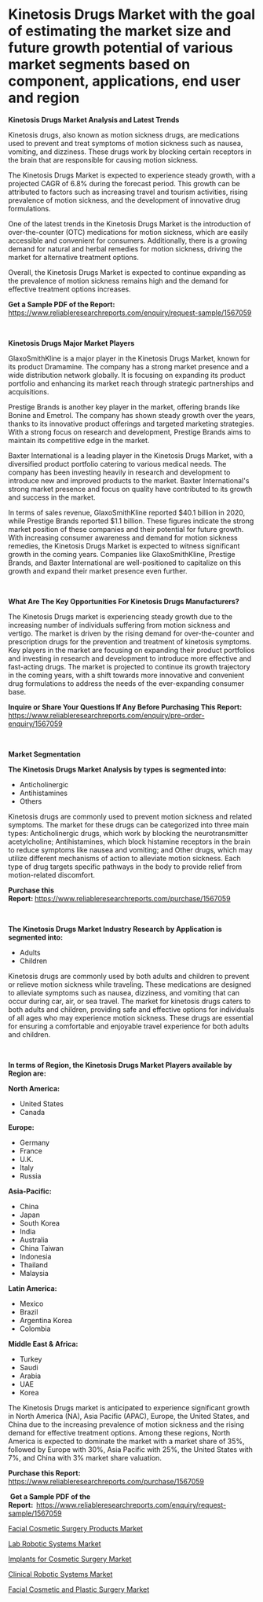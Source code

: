 <p><h1>Kinetosis Drugs Market with the goal of estimating the market size and future growth potential of various market segments based on component, applications, end user and region</h1></p><p><strong>Kinetosis Drugs Market Analysis and Latest Trends</strong></p>
<p><p>Kinetosis drugs, also known as motion sickness drugs, are medications used to prevent and treat symptoms of motion sickness such as nausea, vomiting, and dizziness. These drugs work by blocking certain receptors in the brain that are responsible for causing motion sickness.</p><p>The Kinetosis Drugs Market is expected to experience steady growth, with a projected CAGR of 6.8% during the forecast period. This growth can be attributed to factors such as increasing travel and tourism activities, rising prevalence of motion sickness, and the development of innovative drug formulations.</p><p>One of the latest trends in the Kinetosis Drugs Market is the introduction of over-the-counter (OTC) medications for motion sickness, which are easily accessible and convenient for consumers. Additionally, there is a growing demand for natural and herbal remedies for motion sickness, driving the market for alternative treatment options.</p><p>Overall, the Kinetosis Drugs Market is expected to continue expanding as the prevalence of motion sickness remains high and the demand for effective treatment options increases.</p></p>
<p><strong>Get a Sample PDF of the Report:&nbsp;</strong> <a href="https://www.reliableresearchreports.com/enquiry/request-sample/1567059">https://www.reliableresearchreports.com/enquiry/request-sample/1567059</a></p>
<p>&nbsp;</p>
<p><strong>Kinetosis Drugs Major Market Players</strong></p>
<p><p>GlaxoSmithKline is a major player in the Kinetosis Drugs Market, known for its product Dramamine. The company has a strong market presence and a wide distribution network globally. It is focusing on expanding its product portfolio and enhancing its market reach through strategic partnerships and acquisitions.</p><p>Prestige Brands is another key player in the market, offering brands like Bonine and Emetrol. The company has shown steady growth over the years, thanks to its innovative product offerings and targeted marketing strategies. With a strong focus on research and development, Prestige Brands aims to maintain its competitive edge in the market.</p><p>Baxter International is a leading player in the Kinetosis Drugs Market, with a diversified product portfolio catering to various medical needs. The company has been investing heavily in research and development to introduce new and improved products to the market. Baxter International's strong market presence and focus on quality have contributed to its growth and success in the market.</p><p>In terms of sales revenue, GlaxoSmithKline reported $40.1 billion in 2020, while Prestige Brands reported $1.1 billion. These figures indicate the strong market position of these companies and their potential for future growth. With increasing consumer awareness and demand for motion sickness remedies, the Kinetosis Drugs Market is expected to witness significant growth in the coming years. Companies like GlaxoSmithKline, Prestige Brands, and Baxter International are well-positioned to capitalize on this growth and expand their market presence even further.</p></p>
<p>&nbsp;</p>
<p><strong>What Are The Key Opportunities For Kinetosis Drugs Manufacturers?</strong></p>
<p><p>The Kinetosis Drugs market is experiencing steady growth due to the increasing number of individuals suffering from motion sickness and vertigo. The market is driven by the rising demand for over-the-counter and prescription drugs for the prevention and treatment of kinetosis symptoms. Key players in the market are focusing on expanding their product portfolios and investing in research and development to introduce more effective and fast-acting drugs. The market is projected to continue its growth trajectory in the coming years, with a shift towards more innovative and convenient drug formulations to address the needs of the ever-expanding consumer base.</p></p>
<p><strong>Inquire or Share Your Questions If Any Before Purchasing This Report:</strong> <a href="https://www.reliableresearchreports.com/enquiry/pre-order-enquiry/1567059">https://www.reliableresearchreports.com/enquiry/pre-order-enquiry/1567059</a></p>
<p>&nbsp;</p>
<p><strong>Market Segmentation</strong></p>
<p><strong>The Kinetosis Drugs Market Analysis by types is segmented into:</strong></p>
<p><ul><li>Anticholinergic</li><li>Antihistamines</li><li>Others</li></ul></p>
<p><p>Kinetosis drugs are commonly used to prevent motion sickness and related symptoms. The market for these drugs can be categorized into three main types: Anticholinergic drugs, which work by blocking the neurotransmitter acetylcholine; Antihistamines, which block histamine receptors in the brain to reduce symptoms like nausea and vomiting; and Other drugs, which may utilize different mechanisms of action to alleviate motion sickness. Each type of drug targets specific pathways in the body to provide relief from motion-related discomfort.</p></p>
<p><strong>Purchase this Report:&nbsp;</strong><a href="https://www.reliableresearchreports.com/purchase/1567059">https://www.reliableresearchreports.com/purchase/1567059</a></p>
<p>&nbsp;</p>
<p><strong>The Kinetosis Drugs Market Industry Research by Application is segmented into:</strong></p>
<p><ul><li>Adults</li><li>Children</li></ul></p>
<p><p>Kinetosis drugs are commonly used by both adults and children to prevent or relieve motion sickness while traveling. These medications are designed to alleviate symptoms such as nausea, dizziness, and vomiting that can occur during car, air, or sea travel. The market for kinetosis drugs caters to both adults and children, providing safe and effective options for individuals of all ages who may experience motion sickness. These drugs are essential for ensuring a comfortable and enjoyable travel experience for both adults and children.</p></p>
<p>&nbsp;</p>
<p><strong>In terms of Region, the Kinetosis Drugs Market Players available by Region are:</strong></p>
<p>
    <p> <strong> North America: </strong>
        <ul>
            <li>United States</li>
            <li>Canada</li>
        </ul>
        </p> 
    <p> <strong> Europe: </strong>
        <ul>
            <li>Germany</li>
            <li>France</li>
            <li>U.K.</li>
            <li>Italy</li>
            <li>Russia</li>
        </ul>
        </p> 
    <p> <strong> Asia-Pacific: </strong>
        <ul>
            <li>China</li>
            <li>Japan</li>
            <li>South Korea</li>
            <li>India</li>
            <li>Australia</li>
            <li>China Taiwan</li>
            <li>Indonesia</li>
            <li>Thailand</li>
            <li>Malaysia</li>
        </ul>
        </p> 
    <p> <strong> Latin America: </strong>
        <ul>
            <li>Mexico</li>
            <li>Brazil</li>
            <li>Argentina Korea</li>
            <li>Colombia</li>
        </ul>
        </p> 
    <p> <strong> Middle East & Africa: </strong>
        <ul>
            <li>Turkey</li>
            <li>Saudi</li>
            <li>Arabia</li>
            <li>UAE</li>
            <li>Korea</li>
        </ul>
    </p>
    </p>
<p><p>The Kinetosis Drugs market is anticipated to experience significant growth in North America (NA), Asia Pacific (APAC), Europe, the United States, and China due to the increasing prevalence of motion sickness and the rising demand for effective treatment options. Among these regions, North America is expected to dominate the market with a market share of 35%, followed by Europe with 30%, Asia Pacific with 25%, the United States with 7%, and China with 3% market share valuation.</p></p>
<p><strong>Purchase this Report: </strong><a href="https://www.reliableresearchreports.com/purchase/1567059">https://www.reliableresearchreports.com/purchase/1567059</a></p>
<p>&nbsp;<strong>Get a Sample PDF of the Report:&nbsp;&nbsp;</strong><a href="https://www.reliableresearchreports.com/enquiry/request-sample/1567059">https://www.reliableresearchreports.com/enquiry/request-sample/1567059</a></p>
<p><strong></strong></p>
<p><p><a href="https://github.com/julyju69/Market-Research-Report-List-1/blob/main/facial-cosmetic-surgery-products-market.md">Facial Cosmetic Surgery Products Market</a></p><p><a href="https://github.com/RichRobinson5/Market-Research-Report-List-3/blob/main/lab-robotic-systems-market.md">Lab Robotic Systems Market</a></p><p><a href="https://github.com/kosella/Market-Research-Report-List-1/blob/main/implants-for-cosmetic-surgery-market.md">Implants for Cosmetic Surgery Market</a></p><p><a href="https://github.com/gdfhhhj/Market-Research-Report-List-3/blob/main/clinical-robotic-systems-market.md">Clinical Robotic Systems Market</a></p><p><a href="https://github.com/nathandecarvalho/Market-Research-Report-List-1/blob/main/facial-cosmetic-and-plastic-surgery-market.md">Facial Cosmetic and Plastic Surgery Market</a></p></p>